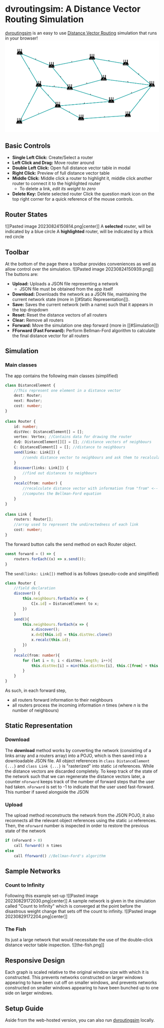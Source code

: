 # dvroutingsim: A Distance Vector Routing Simulation
[dvroutingsim](http://dvroutingsim.surge.sh) is an easy to use [Distance Vector Routing](https://en.wikipedia.org/wiki/Distance-vector_routing_protocol?useskin=vector) simulation that runs in your browser!
![](static/the-fish.png)
## Basic Controls
- **Single Left Click:** Create/Select a router
- **Left Click and Drag:** Move router around
- **Double Left Click:** Open full distance vector table in modal
- **Right Click:** Preview of full distance vector table
- **Middle Click:** Middle click a router to highlight it, middle click another router to connect it to the highlighted router
	- To delete a link, *edit its weight to zero*
- **Delete Key:** Delete selected router
Click the question mark icon on the top right corner for a quick reference of the mouse controls.
## Router States
![[Pasted image 20230824150814.png|center]]
A **selected** router, will be indicated by a blue circle
A **highlighted** router, will be indicated by a thick red circle
## Toolbar
At the bottom of the page there a toolbar provides conveniences as well as allow control over the simulation.
![[Pasted image 20230824150939.png]]
The buttons are:
- **Upload:** Uploads a JSON file representing a network
	- JSON file must be obtained from the app itself
- **Download:** Downloads the network as a JSON file, maintaining the current network state (more in [[#Static Representation]]).
- **Save:** Saves the current network (with a name) such that it appears in the top dropdown
- **Reset:** Reset the distance vectors of all routers
- **Clear:** Remove all routers
- **Forward:** Move the simulation one step forward (more in [[#Simulation]])
- **FForward (Fast Forward):** Perform Bellman-Ford algorithm to calculate the final distance vector for all routers
## Simulation
### Main classes
The app contains the following main classes (simplified)
```Typescript
class DistanceElement {
	//This represent one element in a distance vector
    dest: Router;
    next: Router;
    cost: number;
}

class Router {
    id: number;
    distVec: DistanceElement[] = [];
    vertex: Vertex; //Contains data for drawing the router
    dvQ: DistanceElement[][] = []; //distance vectors of neighbours
    C: DistanceElement[] = []; //distance to neighbours
    send(links: Link[]) {
	    //sends distance vector to neighbours and ask them to recalculate accordingly
    }
    discover(links: Link[]) {
	    //find out distances to neighbours
    }
    recalc(from: number) {
	    //recalculate distance vector with information from "from" <-- this is an optimization
	    //computes the Bellman-Ford equation
    }
}

class Link {
	routers: Router[]; 
	//array used to represent the undirectedness of each link
	cost: number;
}
```
The forward button calls the send method on each Router object.
```typescript
const forward = () => {
	routers.forEach((x) => x.send());
}
```
The `send(links: Link[])` method is as follows (pseudo-code and simplified)
```typescript
class Router {
	//field declaration
	discover() {
		this.neighbours.forEach(x => {
			C[x.id] = DistanceElement to x;
		})
	}
	send(){
		this.neighbours.forEach(x => {
			x.discover();
			x.dvQ[this.id] = this.distVec.clone()
			x.recalc(this.id);
		})
	}
	recalc(from: number){
		for (let i = 0; i < distVec.length; i++){
			this.distVec[i] = min(this.distVec[i], this.C[from] + this.dvQ[from][i])
		}
	}
}
```
As such, in each forward step,
- all routers forward information to their neighbours
- all routers process the incoming information $n$ times (where $n$ is the number of neighbours)
## Static Representation
### Download
The **download** method works by converting the network (consisting of a links array and a routers array) into a POJO, which is then saved into a downloadable JSON file. All object references in `class DistanceElement {...}` and `class Link {...}` is "rasterized" into static `id` references. While the distance vectors are discarded completely.
To keep track of the state of the network such that we can regenerate the distance vectors later, a counter `nForward` keeps track of the number of forward steps that the user had taken. `nForward` is set to -1 to indicate that the user used fast-forward. This number if saved alongside the JSON
### Upload
The upload method reconstructs the network from the JSON POJO, it also reconnects all the relevant object references using the static `id` references.
Then, the `nForward` number is inspected in order to restore the previous state of the network
```typescript
if (nForward > 0)
	call forward() n times
else 
	call fforward() //Bellman-Ford's algorithm
```
## Sample Networks
### Count to Infinity
Following this example set-up
![[Pasted image 20230829172030.png|center]]
A sample network is given in the simulation called "Count to Infinity" which is converged at the point before the disastrous weight change that sets off the count to infinity.
![[Pasted image 20230829172204.png|center]]
### The Fish
Its just a large network that would necessitate the use of the double-click distance vector table inspection.
![[the-fish.png]]
## Responsive Design
Each graph is scaled relative to the original window size with which it is constructed. This prevents networks constructed on larger windows appearing to have been cut off on smaller windows, and prevents networks constructed on smaller windows appearing to have been bunched up to one side on larger windows.
## Setup Guide
Aside from the web-hosted version, you can also run [dvroutingsim](http://dvroutingsim.surge.sh) locally.
